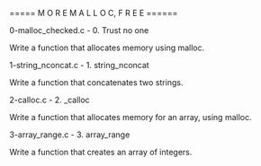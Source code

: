 ===== M O R E  M A L L O C,  F R E E ======

0-malloc_checked.c - 0. Trust no one

Write a function that allocates memory using malloc.

1-string_nconcat.c - 1. string_nconcat

Write a function that concatenates two strings. 

2-calloc.c - 2. _calloc

Write a function that allocates memory for an array, using malloc.

3-array_range.c - 3. array_range

Write a function that creates an array of integers.
